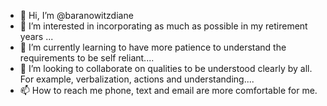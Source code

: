 - 👋 Hi, I’m @baranowitzdiane
- 👀 I’m interested in incorporating as much as possible in my retirement years ...
- 🌱 I’m currently learning to have more patience to understand the requirements to be self reliant....
- 💞️ I’m looking to collaborate on qualities to be understood clearly by all. For example, verbalization, actions and understanding....
- 📫 How to reach me phone, text and email are more comfortable for me.

<!---
baranowitzdiane/baranowitzdiane is a ✨ special ✨ repository because its `README.md` (this file) appears on your GitHub profile.
You can click the Preview link to take a look at your changes.
--->
